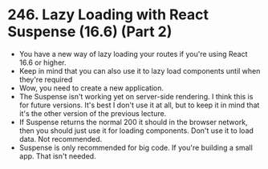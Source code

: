 # 246. Lazy Loading with React Suspense (16.6) (Part 2)
- You have a new way of lazy loading your routes if you're using React 16.6 or higher.
- Keep in mind that you can also use it to lazy load components until when they're required
- Wow, you need to create a new application.
- The Suspense isn't working yet on server-side rendering. I think this is for future versions. It's best I don't use it at all, but to keep it in mind that it's the other version of the previous lecture. 
- If Suspense returns the normal 200 it should in the browser network, then you should just use it for loading components. Don't use it to load data. Not recommended.
- Suspense is only recommended for big code. If you're building a small app. That isn't needed. 
